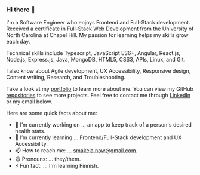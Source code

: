 ### Hi there 👋


I'm a Software Engineer who enjoys Frontend and Full-Stack development. Received a certificate in Full-Stack Web Development from the University of North Carolina at Chapel Hill. My passion for learning helps my skills grow each day.

Technical skills include Typescript, JavaScript ES6+, Angular, React.js, Node.js, Express.js, Java, MongoDB, HTML5, CSS3, APIs, Linux, and Git.

I also know about Agile development, UX Accessibility, Responsive design, Content writing, Research, and Troubleshooting.

Take a look at my [portfolio](https://www.somamakela.com) to learn more about me. You can view my GitHub [repositories](https://github.com/smakela13?tab=repositories) to see more projects. Feel free to contact me through [LinkedIn](https://www.linkedin.com/in/soma-makela/) or my email below.

Here are some quick facts about me:

- 🔭 I’m currently working on ... an app to keep track of a person's desired health stats.
- 🌱 I’m currently learning ... Frontend/Full-Stack development and UX Accessibility.
- 📫 How to reach me: ... smakela.now@gmail.com.
- 😄 Pronouns: ... they/them.
- ⚡ Fun fact: ... I'm learning Finnish.
<!-- 
![Soma's Top Langs](https://github-readme-stats.vercel.app/api/top-langs/?username=smakela13&layout=compact&langs_count=10&theme=nord)

![Soma's GitHub stats](https://github-readme-stats.vercel.app/api?username=smakela13&include_all_commits=true&count_private=true&theme=nord)
 -->
<!-- (https://github.com/anuraghazra/github-readme-stats) -->

